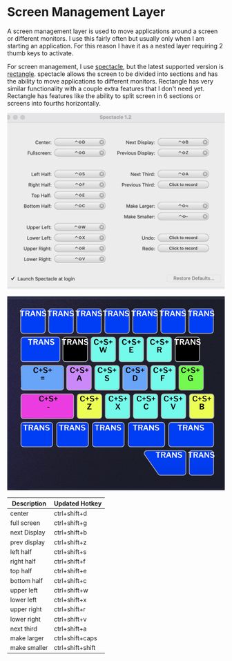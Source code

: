 # Screen Management Layer

A screen management layer is used to move applications around a screen or different monitors. I use this fairly often but usually only when I am starting an application. For this reason I have it as a nested layer requiring 2 thumb keys to activate.

For screen management, I use [spectacle](https://rectangleapp.com/), but the latest supported version is [rectangle](https://rectangleapp.com/). spectacle allows the screen to be divided into sections and has the ability to move applications to different monitors. Rectangle has very similar functionality with a couple extra features that I don't need yet. Rectangle has features like the ability to split screen in 6 sections or screens into fourths horizontally.

![Example of spectacle mapping](<../../.gitbook/assets/Screen Shot 2022-05-29 at 3.35.48 PM.png>)



![spectacle layout](<../../.gitbook/assets/Screen Shot 2022-05-29 at 3.34.50 PM.png>)



| Description  | Updated Hotkey   |
| ------------ | ---------------- |
| center       | ctrl+shift+d     |
| full screen  | ctrl+shift+g     |
| next Display | ctrl+shift+b     |
| prev display | ctrl+shift+z     |
| left half    | ctrl+shift+s     |
| right half   | ctrl+shift+f     |
| top half     | ctrl+shift+e     |
| bottom half  | ctrl+shift+c     |
| upper left   | ctrl+shift+w     |
| lower left   | ctrl+shift+x     |
| upper right  | ctrl+shift+r     |
| lower right  | ctrl+shift+v     |
| next third   | ctrl+shift+a     |
| make larger  | ctrl+shift+caps  |
| make smaller | ctrl+shift+shift |
